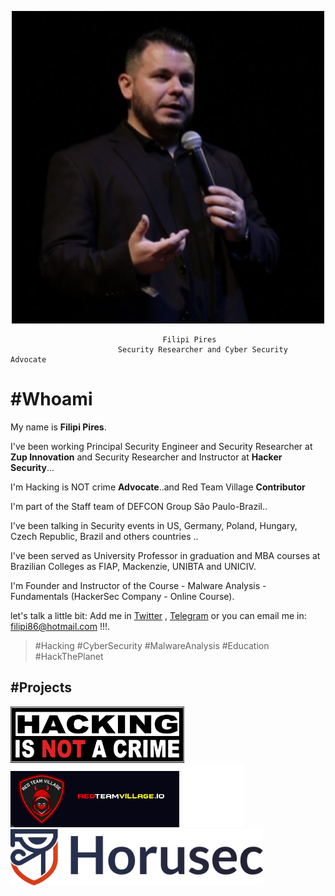 
<p align="center">
  <img height="500" src="/assets/img/sample/avatar.jpg">
</p>

                                      Filipi Pires 
                            Security Researcher and Cyber Security Advocate

# #Whoami

My name is **Filipi Pires**. 

I've been working Principal Security Engineer and Security Researcher at **Zup Innovation** and Security Researcher and Instructor at **Hacker Security**...

I'm Hacking is NOT crime **Advocate**..and Red Team Village **Contributor**

I'm part of the Staff team of DEFCON Group São Paulo-Brazil..

I've been talking in Security events in US, Germany, Poland, Hungary, Czech Republic, Brazil and others countries .. 

I've been served as University Professor in graduation and MBA courses at Brazilian Colleges as FIAP, Mackenzie, UNIBTA and UNICIV.

I'm Founder and Instructor of the Course - Malware Analysis - Fundamentals (HackerSec Company - Online Course).

let's talk a little bit: Add me in <a href="https://twitter.com/FilipiPires" target=_blank_>Twitter</a> , <a href="https://t.me/filipi86" target=_blank_>Telegram</a> or you can email me in:  <filipi86@hotmail.com> !!!.

> #Hacking #CyberSecurity #MalwareAnalysis #Education #HackThePlanet 

## #Projects


[<img src="/assets/img/sample/HINAC.png" height="90">](https://www.hackingisnotacrime.org/)  [<img src="/assets/img/sample/RTV.png" height="90">](https://redteamvillage.io)  [<img src="/assets/img/sample/DCG5511.jpg" height="100">](https://linktr.ee/dcg5511)  [<img src="/assets/img/sample/horus-principal.png" height="90">](https://horusec.io/site/)
